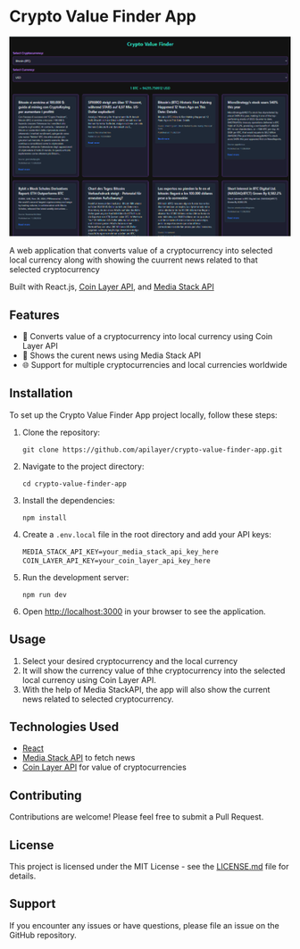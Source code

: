 # Crypto Value Finder App

![Crypto Value Finder Screenshot](/crypto.png)

A web application that converts value of a cryptocurrency into selected local currency along with showing the cuurrent news related to that selected cryptocurrency

Built with React.js, [Coin Layer API](https://coinlayer.com/), and [Media Stack API](https://mediastack.com/)

## Features

- 📍 Converts value of a cryptocurrency into local currency using Coin Layer API
- 📰 Shows the curent news using Media Stack API
- 🌐 Support for multiple cryptocurrencies and local currencies worldwide

## Installation

To set up the Crypto Value Finder App project locally, follow these steps:

1. Clone the repository:

   ```
   git clone https://github.com/apilayer/crypto-value-finder-app.git
   ```

2. Navigate to the project directory:

   ```
   cd crypto-value-finder-app
   ```

3. Install the dependencies:

   ```
   npm install
   ```

4. Create a `.env.local` file in the root directory and add your API keys:

   ```
   MEDIA_STACK_API_KEY=your_media_stack_api_key_here
   COIN_LAYER_API_KEY=your_coin_layer_api_key_here
   ```

5. Run the development server:

   ```
   npm run dev
   ```

6. Open [http://localhost:3000](http://localhost:3000) in your browser to see the application.

## Usage

1. Select your desired cryptocurrency and the local currency
2. It will show the currency value of thhe cryptocurrency into the selected local currency using Coin Layer API.
3. With the help of Media StackAPI, the app will also show the current news related to selected cryptocurrency.

## Technologies Used

- [React](https://reactjs.org/)
- [Media Stack API](https://mediastack.com/) to fetch news
- [Coin Layer API](https://coinlayer.com/) for value of cryptocurrencies

## Contributing

Contributions are welcome! Please feel free to submit a Pull Request.

## License

This project is licensed under the MIT License - see the [LICENSE.md](LICENSE.md) file for details.

## Support

If you encounter any issues or have questions, please file an issue on the GitHub repository.
